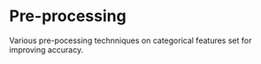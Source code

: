 # Pre-processing
Various pre-pocessing technniques on categorical features set for improving accuracy.
